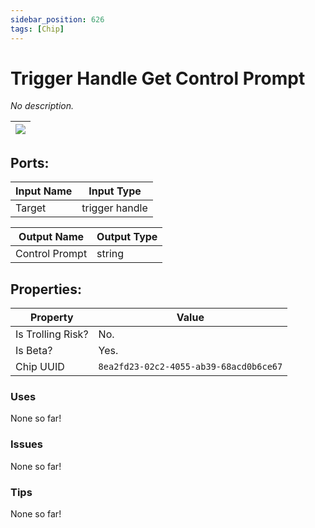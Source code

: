 ```yaml
---
sidebar_position: 626
tags: [Chip]
---
```


# Trigger Handle Get Control Prompt


*No description.*

| ![](https://images-ext-2.discordapp.net/external/MPmIaQzlEPmgGWlgi-WxBBXt0Bjv_zWPkg1y1f_sy3s/https/www.recroomcircuits.com/image/circuit/absolute-value?width=206&height=108) |
|-----|

## Ports:

| Input Name | Input Type |
|-----------|-----------|
| Target | trigger handle |

| Output Name | Output Type |
|-----------|-----------|
| Control Prompt | string |

## Properties:

| Property  | Value |
|-------------------|-----------|
| Is Trolling Risk? | No. |
| Is Beta? | Yes. |
| Chip UUID | `8ea2fd23-02c2-4055-ab39-68acd0b6ce67` |

### Uses
None so far!

### Issues
None so far!

### Tips
None so far!
